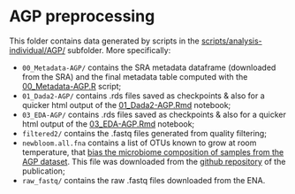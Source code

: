 # AGP preprocessing

This folder contains data generated by scripts in the [scripts/analysis-individual/AGP/](../../../scripts/analysis-individual/AGP/) subfolder. More specifically:
- `00_Metadata-AGP/` contains the SRA metadata dataframe (downloaded from the SRA) and the final metadata table computed with the [00_Metadata-AGP.R](../../../scripts/analysis-individual/AGP/00_Metadata-AGP.R) script;
- `01_Dada2-AGP/` contains .rds files saved as checkpoints & also for a quicker html output of the [01_Dada2-AGP.Rmd](../../../scripts/analysis-individual/AGP/01_Dada2-AGP.Rmd) notebook;
- `03_EDA-AGP/` contains .rds files saved as checkpoints & also for a quicker html output of the [03_EDA-AGP.Rmd](../../../scripts/analysis-individual/AGP/03_EDA-AGP.Rmd) notebook;
- `filtered2/` contains the .fastq files generated from quality filtering;
- `newbloom.all.fna` contains a list of OTUs known to grow at room temperature, that [bias the microbiome composition of samples from the AGP dataset](https://journals.asm.org/doi/10.1128/mSystems.00199-16#B5). This file was downloaded from the [github repository](https://github.com/knightlab-analyses/bloom-analyses) of the publication;
- `raw_fastq/` contains the raw .fastq files downloaded from the ENA.